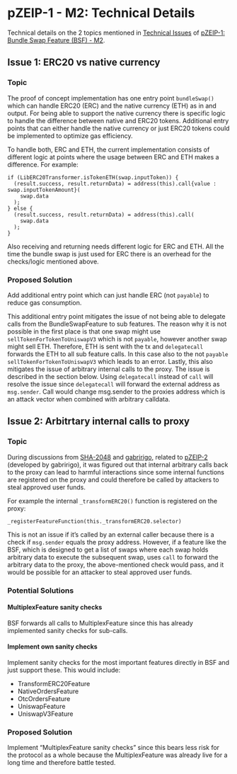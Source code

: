 # pZEIP-1 - M2: Technical Details

Technical details on the 2 topics mentioned in [Technical Issues](../MILESTONE_2.md#technical-issues) of 
[pZEIP-1: Bundle Swap Feature (BSF) - M2](../MILESTONE_2.md).

## Issue 1: ERC20 vs native currency

### Topic

The proof of concept implementation has one entry point `bundleSwap()` which can handle ERC20 (ERC) and the native
currency (ETH) as in and output. For being able to support the native currency there is specific logic to handle the
difference between native and ERC20 tokens. Additional entry points that can either handle the native currency or just
ERC20 tokens could be implemented to optimize gas efficiency.

To handle both, ERC and ETH, the current implementation consists of different logic at points where the usage between
ERC and ETH makes a difference. For example:

```solidity
if (LibERC20Transformer.isTokenETH(swap.inputToken)) {
  (result.success, result.returnData) = address(this).call{value : swap.inputTokenAmount}(
    swap.data
  );
} else {
  (result.success, result.returnData) = address(this).call(
    swap.data
  );
}
```

Also receiving and returning needs different logic for ERC and ETH. All the time the bundle swap is just used for ERC
there is an overhead for the checks/logic mentioned above.

### Proposed Solution

Add additional entry point which can just handle ERC (not `payable`) to reduce gas consumption.

This additional entry point mitigates the issue of not being able to delegate calls from the BundleSwapFeature to sub
features. The reason why it is not possible in the first place is that one swap might use `sellTokenForTokenToUniswapV3`
which is not `payable`, however another swap might sell ETH. Therefore, ETH is sent with the tx and `delegatecall`
forwards
the ETH to all sub feature calls. In this case also to the not `payable` `sellTokenForTokenToUniswapV3` which leads to
an
error.
Lastly, this also mitigates the issue of arbitrary internal calls to the proxy. The issue is described in the section
below. Using `delegatecall` instead of `call` will resolve the issue since `delegatecall` will forward the external
address as
`msg.sender`. Call would change msg.sender to the proxies address which is an attack vector when combined with arbitrary
calldata.

## Issue 2: Arbitrtary internal calls to proxy

### Topic

During discussions from [SHA-2048](https://github.com/SHA-2048) and [gabririgo](https://github.com/gabririgo), related
to [pZEIP-2](../../2_BATCH_MULTIPLEX_FEATURE) (developed by gabririgo), it was figured out that internal arbitrary
calls back to the proxy can lead to harmful interactions since some internal functions are registered on the proxy and
could therefore be called by attackers to steal approved user funds.

For example the internal `_transformERC20()` function is registered on the proxy:

```solidity
_registerFeatureFunction(this._transformERC20.selector)
```

This is not an issue if it’s called by an external caller because there is a check if `msg.sender` equals the proxy
address. However, if a feature like the BSF, which is designed to get a list of swaps where each swap holds arbitrary
data to execute the subsequent swap, uses `call` to forward the arbitrary data to the proxy, the above-mentioned check
would pass, and it would be possible for an attacker to steal approved user funds.

### Potential Solutions

#### MultiplexFeature sanity checks

BSF forwards all calls to MultiplexFeature since this has already implemented sanity checks for sub-calls.

#### Implement own sanity checks

Implement sanity checks for the most important features directly in BSF and just support these. This would include:

* TransformERC20Feature
* NativeOrdersFeature
* OtcOrdersFeature
* UniswapFeature
* UniswapV3Feature

### Proposed Solution

Implement “MultiplexFeature sanity checks” since this bears less risk for the protocol as a whole because the
MultiplexFeature was already live for a long time and therefore battle tested.

